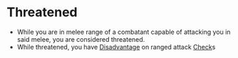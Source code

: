 # Threatened

- While you are in melee range of a combatant capable of attacking you in said melee, you are considered threatened.
- While threatened, you have [Disadvantage](Disadvantage.md) on ranged attack [Check](Check.md)s